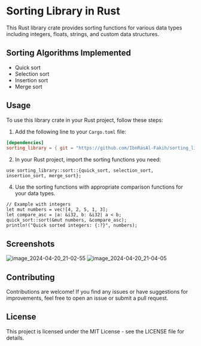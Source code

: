 # Sorting Library in Rust

This Rust library crate provides sorting functions for various data types including integers, floats, strings, and custom data structures.

## Sorting Algorithms Implemented

- Quick sort
- Selection sort
- Insertion sort
- Merge sort

## Usage

To use this library crate in your Rust project, follow these steps:

1. Add the following line to your `Cargo.toml` file:

```toml
[dependencies]
sorting_library = { git = "https://github.com/IbnRasAl-Fakih/sorting_library" }
```

2. In your Rust project, import the sorting functions you need:
   
```code
use sorting_library::sort::{quick_sort, selection_sort, insertion_sort, merge_sort};
```

4. Use the sorting functions with appropriate comparison functions for your data types.
   
```code
// Example with integers
let mut numbers = vec![4, 2, 5, 1, 3];
let compare_asc = |a: &i32, b: &i32| a < b;
quick_sort::sort(&mut numbers, &compare_asc);
println!("Quick sorted integers: {:?}", numbers);
```

## Screenshots
![image_2024-04-20_21-02-55](https://github.com/IbnRasAl-Fakih/sorting_library/assets/121658609/042f0d93-9274-413f-89c8-c823f38ad0fd)
![image_2024-04-20_21-04-05](https://github.com/IbnRasAl-Fakih/sorting_library/assets/121658609/7005ca58-f106-425c-a826-644aec37ba97)


## Contributing
Contributions are welcome! If you find any issues or have suggestions for improvements, feel free to open an issue or submit a pull request.

## License
This project is licensed under the MIT License - see the LICENSE file for details.
